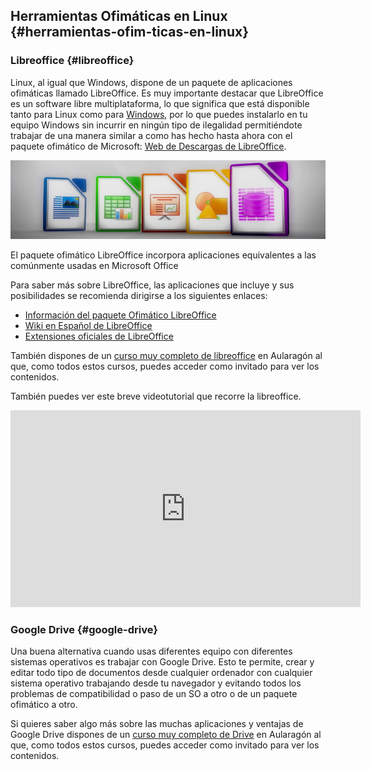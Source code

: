 ## Herramientas Ofimáticas en Linux {#herramientas-ofim-ticas-en-linux}

### Libreoffice {#libreoffice}

Linux, al igual que Windows, dispone de un paquete de aplicaciones ofimáticas llamado LibreOffice. Es muy importante destacar que LibreOffice es un software libre multiplataforma, lo que significa que está disponible tanto para Linux como para [Windows](https://www.google.com/url?q=https://es.libreoffice.org/descarga/libreoffice-nuevo/?type%3Dwin-x86%26version%3D5.1%26lang%3Des&sa=D&ust=1509364089257000&usg=AFQjCNFchSquhEjDxqHEUmezwcDg5dworw), por lo que puedes instalarlo en tu equipo Windows sin incurrir en ningún tipo de ilegalidad permitiéndote trabajar de una manera similar a como has hecho hasta ahora con el paquete ofimático de Microsoft: [Web de Descargas de LibreOffice](https://www.google.com/url?q=https://es.libreoffice.org/descarga/libreoffice-estable/&sa=D&ust=1509364089257000&usg=AFQjCNEleemE4fMXHRhrn9fg8i3tWo2MPA).

![](/images/image36.jpg)

El paquete ofimático LibreOffice incorpora aplicaciones equivalentes a las comúnmente usadas en Microsoft Office

Para saber más sobre LibreOffice, las aplicaciones que incluye y sus posibilidades se recomienda dirigirse a los siguientes enlaces:

*   [Información del paquete Ofimático LibreOffice](https://www.google.com/url?q=https://es.libreoffice.org/descubre/libreoffice/&sa=D&ust=1509364089258000&usg=AFQjCNENyTRpyFNz82mrFzPMNuF2N4nHGA)
*   [Wiki en Español de LibreOffice](https://www.google.com/url?q=https://es.wikipedia.org/wiki/LibreOffice&sa=D&ust=1509364089258000&usg=AFQjCNEbErvn2ZTM5eBqqMFpTK25aX-m_w)
*   [Extensiones oficiales de LibreOffice](https://www.google.com/url?q=http://extensions.libreoffice.org/extension-center&sa=D&ust=1509364089259000&usg=AFQjCNHozHFLRqZq51vgsLW_7hyuYYgzpw)

También dispones de un [curso muy completo de libreoffice](https://www.google.com/url?q=http://moodle.catedu.es/course/view.php?id%3D3&sa=D&ust=1509364089259000&usg=AFQjCNH_DIVwvxscaE7J-LR-GV6hxot5vA) en Aularagón al que, como todos estos cursos, puedes acceder como invitado para ver los contenidos.

También puedes ver este breve videotutorial que recorre la libreoffice.


<iframe width="560" height="315" src="https://www.youtube.com/embed/aFhaICBs3Z4" frameborder="0" allowfullscreen></iframe>

### Google Drive {#google-drive}

Una buena alternativa cuando usas diferentes equipo con diferentes sistemas operativos es trabajar con Google Drive. Esto te permite, crear y editar todo tipo de documentos desde cualquier ordenador con cualquier sistema operativo trabajando desde tu navegador y evitando todos los problemas de compatibilidad o paso de un SO a otro o de un paquete ofimático a otro.

Si quieres saber algo más sobre las muchas aplicaciones y ventajas de Google Drive dispones de un [curso muy completo de Drive](https://www.google.com/url?q=http://moodle.catedu.es/course/view.php?id%3D54&sa=D&ust=1509364089261000&usg=AFQjCNEL9NACKqAcf25mYP22n9tDws5N5A) en Aularagón al que, como todos estos cursos, puedes acceder como invitado para ver los contenidos.